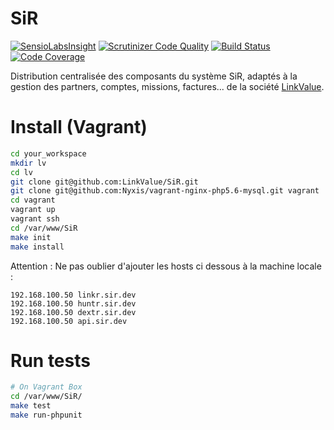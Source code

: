 SiR
===

[![SensioLabsInsight](https://insight.sensiolabs.com/projects/f7128553-4d34-4a21-a5b2-6c7de0ec004d/mini.png)](https://insight.sensiolabs.com/projects/f7128553-4d34-4a21-a5b2-6c7de0ec004d) [![Scrutinizer Code Quality](https://scrutinizer-ci.com/g/LinkValue/SiR/badges/quality-score.png?b=develop)](https://scrutinizer-ci.com/g/LinkValue/SiR/?branch=develop) [![Build Status](https://travis-ci.org/LinkValue/SiR.svg?branch=develop)](https://travis-ci.org/LinkValue/SiR) [![Code Coverage](https://scrutinizer-ci.com/g/LinkValue/SiR/badges/coverage.png?b=develop)](https://scrutinizer-ci.com/g/LinkValue/SiR/?branch=develop)

Distribution centralisée des composants du système SiR, adaptés à la gestion des partners, comptes, missions, factures... de la société [LinkValue][1].

# Install (Vagrant)
```bash
cd your_workspace
mkdir lv
cd lv
git clone git@github.com:LinkValue/SiR.git
git clone git@github.com:Nyxis/vagrant-nginx-php5.6-mysql.git vagrant
cd vagrant
vagrant up
vagrant ssh
cd /var/www/SiR
make init
make install
```

Attention : Ne pas oublier d'ajouter les hosts ci dessous à la machine locale :
```
192.168.100.50 linkr.sir.dev
192.168.100.50 huntr.sir.dev
192.168.100.50 dextr.sir.dev
192.168.100.50 api.sir.dev
```

# Run tests
```bash
# On Vagrant Box
cd /var/www/SiR/
make test
make run-phpunit
```

[1]: http://link-value.fr/
